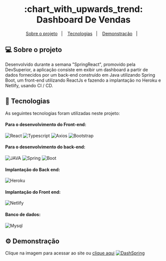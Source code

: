 <h1 align="center">:chart_with_upwards_trend: Dashboard De Vendas</h1>


<p align="center">
  <a href="#projeto">Sobre o projeto</a>&nbsp;&nbsp;&nbsp;|&nbsp;&nbsp;&nbsp;
  <a href="#tecnologias">Tecnologias</a>&nbsp;&nbsp;&nbsp;|&nbsp;&nbsp;&nbsp;
  <a href="#demonstracao">Demonstração</a>&nbsp;&nbsp;&nbsp;|&nbsp;&nbsp;&nbsp;
</p>

## <a id="projeto"> 💻 Sobre o projeto </a>

Desenvolvido durante a semana "SpringReact", promovido pela DevSuperior, a aplicação consiste em exibir um dashboard a partir de dados fornecidos por um back-end construído em Java utilizando Spring Boot, um front-end utilizando ReactJs e fazendo a implantação no Heroku e Netlify, usando CI / CD.


## <a id="tecnologias"> 🧪 Tecnologias </a>

As seguintes tecnologias foram utilizadas neste projeto:

#### Para o desenvolvimento do Front-end:

![React](https://img.shields.io/badge/React-20232A?style=for-the-badge&logo=react&logoColor=61DAFB)
![Typescript](https://img.shields.io/badge/TypeScript-007ACC?style=for-the-badge&logo=typescript&logoColor=white)
![Axios](https://img.shields.io/badge/Axios-5a29e4?style=for-the-badge)
![Bootstrap](https://img.shields.io/badge/Bootstrap-563D7C?style=for-the-badge&logo=bootstrap&logoColor=white)

#### Para o desenvolvimento do back-end:
 
![JAVA](https://img.shields.io/badge/Java-ED8B00?style=for-the-badge&logo=java&logoColor=white)
![Spring](https://img.shields.io/badge/Spring-6DB33F?style=for-the-badge&logo=spring&logoColor=white)
![Boot](https://img.shields.io/badge/Spring_Boot-F2F4F9?style=for-the-badge&logo=spring-boot)

#### Implantação do Back end:
![Heroku](https://img.shields.io/badge/Heroku-430098?style=for-the-badge&logo=heroku&logoColor=white)

#### Implantação do Front end:
![Netlify](https://img.shields.io/badge/Netlify-00C7B7?style=for-the-badge&logo=netlify&logoColor=white)

#### Banco de dados:

![Mysql](https://img.shields.io/badge/MySQL-00000F?style=for-the-badge&logo=mysql&logoColor=white)


## <a id="demonstracao"> ⚙️ Demonstração </a>
Clique na imagem para acessar ao site ou <a href="https://bit.ly/dashboardspringreact" target="_blank">clique aqui</a>
<a href="https://bit.ly/dashboardspringreact" target="_blank">![DashSpring](https://user-images.githubusercontent.com/67839316/133517870-48287e5a-3b3c-4e3f-8d02-cd40371e1778.gif)</a>

